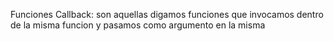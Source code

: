 Funciones Callback: son aquellas digamos funciones que invocamos dentro de la misma funcion y pasamos como argumento en la misma